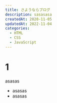 ```yaml
---
title: さようならブログ
description: sasasasa
createdAt: 2020-11-05
updatedAt: 2022-11-04
categories:
  - HTML
  - CSS
  - JavaScript
---
```


# 1

asasas

- asasas
- asasas

